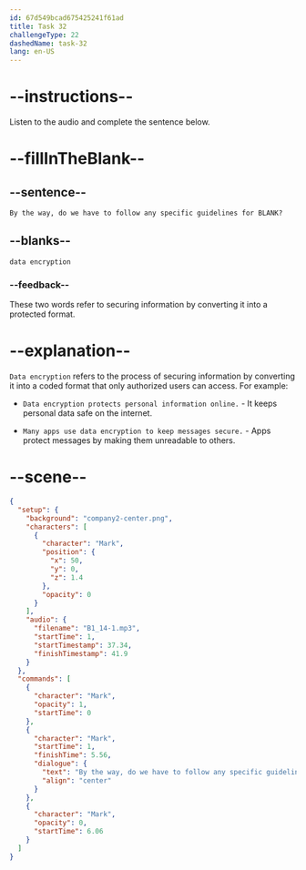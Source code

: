 ```yaml
---
id: 67d549bcad675425241f61ad
title: Task 32
challengeType: 22
dashedName: task-32
lang: en-US
---
```


<!-- (audio) Mark: By the way, do we have to follow any specific guidelines for data encryption? -->

# --instructions--

Listen to the audio and complete the sentence below.

# --fillInTheBlank--

## --sentence--

`By the way, do we have to follow any specific guidelines for BLANK?`

## --blanks--

`data encryption`

### --feedback--

These two words refer to securing information by converting it into a protected format.

# --explanation--

`Data encryption` refers to the process of securing information by converting it into a coded format that only authorized users can access. For example:

- `Data encryption protects personal information online.` - It keeps personal data safe on the internet.

- `Many apps use data encryption to keep messages secure.` - Apps protect messages by making them unreadable to others.

# --scene--

```json
{
  "setup": {
    "background": "company2-center.png",
    "characters": [
      {
        "character": "Mark",
        "position": {
          "x": 50,
          "y": 0,
          "z": 1.4
        },
        "opacity": 0
      }
    ],
    "audio": {
      "filename": "B1_14-1.mp3",
      "startTime": 1,
      "startTimestamp": 37.34,
      "finishTimestamp": 41.9
    }
  },
  "commands": [
    {
      "character": "Mark",
      "opacity": 1,
      "startTime": 0
    },
    {
      "character": "Mark",
      "startTime": 1,
      "finishTime": 5.56,
      "dialogue": {
        "text": "By the way, do we have to follow any specific guidelines for data encryption?",
        "align": "center"
      }
    },
    {
      "character": "Mark",
      "opacity": 0,
      "startTime": 6.06
    }
  ]
}
```
